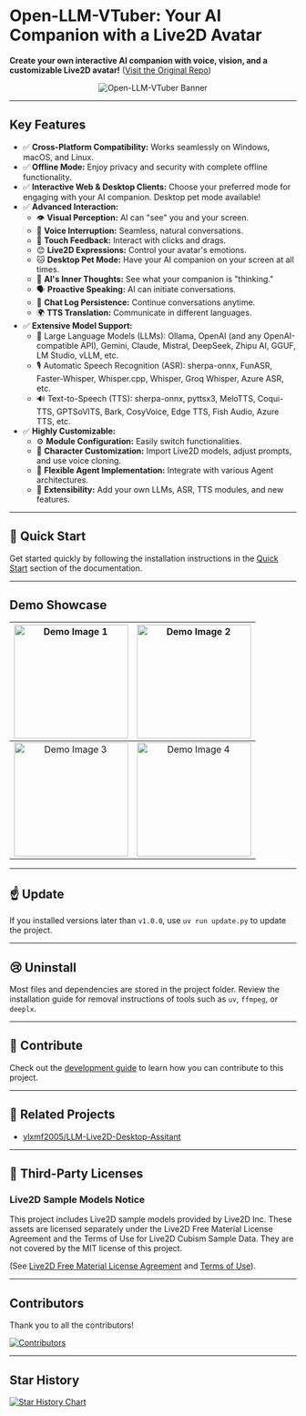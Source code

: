 # Open-LLM-VTuber: Your AI Companion with a Live2D Avatar

**Create your own interactive AI companion with voice, vision, and a customizable Live2D avatar!**  ([Visit the Original Repo](https://github.com/Open-LLM-VTuber/Open-LLM-VTuber))

<p align="center">
  <img src="./assets/banner.jpg" alt="Open-LLM-VTuber Banner">
</p>

---

## Key Features

*   ✅ **Cross-Platform Compatibility:** Works seamlessly on Windows, macOS, and Linux.
*   ✅ **Offline Mode:** Enjoy privacy and security with complete offline functionality.
*   ✅ **Interactive Web & Desktop Clients:** Choose your preferred mode for engaging with your AI companion.  Desktop pet mode available!
*   ✅ **Advanced Interaction:**
    *   👁️ **Visual Perception:** AI can "see" you and your screen.
    *   🎤 **Voice Interruption:** Seamless, natural conversations.
    *   🫱 **Touch Feedback:** Interact with clicks and drags.
    *   😊 **Live2D Expressions:** Control your avatar's emotions.
    *   🐱 **Desktop Pet Mode:** Have your AI companion on your screen at all times.
    *   💭 **AI's Inner Thoughts:** See what your companion is "thinking."
    *   🗣️ **Proactive Speaking:** AI can initiate conversations.
    *   💾 **Chat Log Persistence:** Continue conversations anytime.
    *   🌍 **TTS Translation:** Communicate in different languages.
*   ✅ **Extensive Model Support:**
    *   🤖 Large Language Models (LLMs): Ollama, OpenAI (and any OpenAI-compatible API), Gemini, Claude, Mistral, DeepSeek, Zhipu AI, GGUF, LM Studio, vLLM, etc.
    *   🎙️ Automatic Speech Recognition (ASR): sherpa-onnx, FunASR, Faster-Whisper, Whisper.cpp, Whisper, Groq Whisper, Azure ASR, etc.
    *   🔊 Text-to-Speech (TTS): sherpa-onnx, pyttsx3, MeloTTS, Coqui-TTS, GPTSoVITS, Bark, CosyVoice, Edge TTS, Fish Audio, Azure TTS, etc.
*   ✅ **Highly Customizable:**
    *   ⚙️ **Module Configuration:** Easily switch functionalities.
    *   🎨 **Character Customization:** Import Live2D models, adjust prompts, and use voice cloning.
    *   🧩 **Flexible Agent Implementation:** Integrate with various Agent architectures.
    *   🔌 **Extensibility:** Add your own LLMs, ASR, TTS modules, and new features.

---

## 🚀 Quick Start

Get started quickly by following the installation instructions in the [Quick Start](https://open-llm-vtuber.github.io/docs/quick-start) section of the documentation.

---

## Demo Showcase

| <img src="assets/i1.jpg" alt="Demo Image 1" width="200"> | <img src="assets/i2.jpg" alt="Demo Image 2" width="200"> |
| :---: | :---: |
| <img src="assets/i3.jpg" alt="Demo Image 3" width="200"> | <img src="assets/i4.jpg" alt="Demo Image 4" width="200"> |

---

## ☝️ Update

If you installed versions later than `v1.0.0`, use `uv run update.py` to update the project.

---

## 😢 Uninstall

Most files and dependencies are stored in the project folder.  Review the installation guide for removal instructions of tools such as `uv`, `ffmpeg`, or `deeplx`.

---

## 🤗 Contribute

Check out the [development guide](https://docs.llmvtuber.com/docs/development-guide/overview) to learn how you can contribute to this project.

---

## 🎉 Related Projects

*   [ylxmf2005/LLM-Live2D-Desktop-Assitant](https://github.com/ylxmf2005/LLM-Live2D-Desktop-Assitant)

---

## 📜 Third-Party Licenses

### Live2D Sample Models Notice

This project includes Live2D sample models provided by Live2D Inc. These assets are licensed separately under the Live2D Free Material License Agreement and the Terms of Use for Live2D Cubism Sample Data. They are not covered by the MIT license of this project.

(See [Live2D Free Material License Agreement](https://www.live2d.jp/en/terms/live2d-free-material-license-agreement/) and [Terms of Use](https://www.live2d.com/eula/live2d-sample-model-terms_en.html)).

---

## Contributors

Thank you to all the contributors!

[![Contributors](https://contrib.rocks/image?repo=Open-LLM-VTuber/Open-LLM-VTuber)](https://github.com/Open-LLM-VTuber/Open-LLM-VTuber/graphs/contributors)

---

## Star History

[![Star History Chart](https://api.star-history.com/svg?repos=t41372/open-llm-vtuber&type=Date)](https://star-history.com/#t41372/open-llm-vtuber&Date)